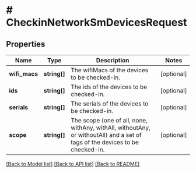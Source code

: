 # # CheckinNetworkSmDevicesRequest

## Properties

Name | Type | Description | Notes
------------ | ------------- | ------------- | -------------
**wifi_macs** | **string[]** | The wifiMacs of the devices to be checked-in. | [optional]
**ids** | **string[]** | The ids of the devices to be checked-in. | [optional]
**serials** | **string[]** | The serials of the devices to be checked-in. | [optional]
**scope** | **string[]** | The scope (one of all, none, withAny, withAll, withoutAny, or withoutAll) and a set of tags of the devices to be checked-in. | [optional]

[[Back to Model list]](../../README.md#models) [[Back to API list]](../../README.md#endpoints) [[Back to README]](../../README.md)
